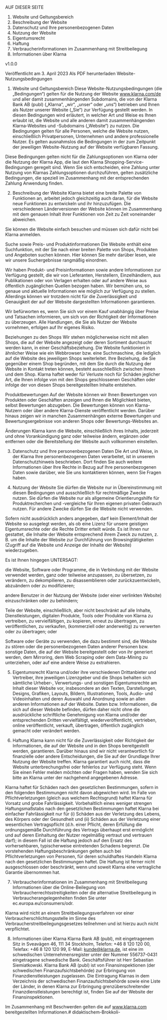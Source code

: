 AUF DIESER SEITE
1. Website und Geltungsbereich
2. Beschreibung der Website
3. Datenschutz und Ihre personenbezogenen Daten
4. Nutzung der Website
5. Eigentumsrecht
6. Haftung
7. Verbraucherinformationen im Zusammenhang mit Streitbeilegung
8. Informationen über Klarna

v1.0.0

Veröffentlicht am 3. April 2023
Als PDF herunterladen
Website-Nutzungsbedingungen
1. Website und Geltungsbereich
Diese Website-Nutzungsbedingungen (die „Bedingungen“) gelten für die Nutzung der Website www.klarna.com/de und aller damit zusammenhängenden Subdomains, die von der Klarna Bank AB (publ) („Klarna“, „wir“, „unser“ oder „uns“) betrieben und Ihnen als Nutzer unserer Website („Sie“) zur Verfügung gestellt werden. In diesen Bedingungen wird erläutert, in welcher Art und Weise es Ihnen erlaubt ist, die Website und alle anderen damit zusammenhängenden Klarna-Websites und -Subdomains („Website“) zu nutzen. Die Bedingungen gelten für alle Personen, welche die Website nutzen, einschließlich Privatpersonen, Unternehmen und andere professionelle Nutzer. Es gelten ausnahmslos die Bedingungen in der zum Zeitpunkt der jeweiligen Website-Nutzung auf der Website verfügbaren Fassung.

Diese Bedingungen gelten nicht für die Zahlungsoptionen von Klarna oder die Nutzung der Klarna App, die laut den Klarna Shopping-Service-Bedingungen geregelt sind. Wenn Sie sich entscheiden, eine Zahlung unter Nutzung von Klarnas Zahlungsoptionen durchzuführen, gelten zusätzliche Bedingungen, die speziell im Zusammenhang mit der entsprechenden Zahlung Anwendung finden.

2. Beschreibung der Website
Klarna bietet eine breite Palette von Funktionen an, arbeitet jedoch gleichzeitig auch daran, für die Website neue Funktionen zu entwickeln und ihr hinzuzufügen. Die verschiedenen Länderversionen der Website können im Zusammenhang mit dem genauen Inhalt ihrer Funktionen von Zeit zu Zeit voneinander abweichen.

Sie können die Website einfach besuchen und müssen sich dafür nicht bei Klarna anmelden.

Suche sowie Preis- und Produktinformationen
Die Website enthält eine Suchfunktion, mit der Sie nach einer breiten Palette von Shops, Produkten und Angeboten suchen können. Hier können Sie mehr darüber lesen, wie wir unsere Suchergebnisse rangmäßig einordnen.

Wir haben Produkt- und Preisinformationen sowie andere Informationen zur Verfügung gestellt, die wir von Lieferanten, Herstellern, Einzelhändlern, aus Publikationen oder von Verlagen erhalten oder auf andere Weise aus öffentlich zugänglichen Quellen bezogen haben. Wir bemühen uns, so genaue und aktuelle Informationen wie möglich zur Verfügung zu stellen. Allerdings können wir trotzdem nicht für die Zuverlässigkeit und Genauigkeit der auf der Website dargestellten Informationen garantieren.

Wir befürworten es, wenn Sie sich vor einem Kauf unabhängig über Preise und Tatsachen informieren, um sich von der Richtigkeit der Informationen zu überzeugen. Alle Handlungen, die Sie als Nutzer der Website vornehmen, erfolgen auf Ihr eigenes Risiko.

Beziehungen zu den Shops
Wir stehen möglicherweise nicht mit allen Shops, die auf der Website angezeigt oder deren Sortiment durchsucht werden kann, in einer Geschäftsbeziehung. Die Website funktioniert in ähnlicher Weise wie ein Webbrowser bzw. eine Suchmaschine, die lediglich auf die Website des jeweiligen Shops weiterleitet. Ihre Beziehung, die Sie gegenüber einem Shop begründen, mit dem Sie durch die Nutzung der Website in Kontakt treten können, besteht ausschließlich zwischen Ihnen und dem Shop. Klarna haftet weder für Verluste noch für Schäden jeglicher Art, die Ihnen infolge von mit den Shops geschlossenen Geschäften oder infolge der von diesen Shops bereitgestellten Inhalte entstehen.

Produktbewertungen
Auf der Website können wir Ihnen Bewertungen von Produkten oder Geschäften anzeigen und Ihnen die Möglichkeit bieten, selbst Bewertungen abzugeben. Die Bewertungen können von Klarna-Nutzern oder über andere Klarna-Dienste veröffentlicht werden. Darüber hinaus zeigen wir in manchen Zusammenhängen externe Bewertungen und Bewertungsergebnisse von anderen Shops oder Bewertungs-Websites an.

Änderungen
Klarna kann die Website, einschließlich ihres Inhalts, jederzeit und ohne Vorankündigung ganz oder teilweise ändern, ergänzen oder entfernen oder die Bereitstellung der Website auch vollkommen einstellen.

3. Datenschutz und Ihre personenbezogenen Daten
Die Art und Weise, in der Klarna Ihre personenbezogenen Daten verarbeitet, ist in unserem Datenschutzhinweis beschrieben. Dort finden Sie auch weitere Informationen über Ihre Rechte in Bezug auf Ihre personenbezogenen Daten sowie darüber, wie Sie uns kontaktieren können, wenn Sie Fragen haben. 

4. Nutzung der Website
Sie dürfen die Website nur in Übereinstimmung mit diesen Bedingungen und ausschließlich für rechtmäßige Zwecke nutzen. Sie dürfen die Website nur als allgemeine Orientierungshilfe für Produktrecherchen und -vergleiche für Ihren eigenen privaten Gebrauch nutzen. Für andere Zwecke dürfen Sie die Website nicht verwenden.

Sofern nicht ausdrücklich anders angegeben, darf kein Element/Inhalt der Website so ausgelegt werden, als ob eine Lizenz für unsere geistigen Eigentumsrechte oder die Rechte Dritter erteilt würde. Es ist Ihnen nur gestattet, die Inhalte der Website entsprechend ihrem Zweck zu nutzen, z. B. um die Inhalte der Website zur Durchführung von Browsingtätigkeiten (Zugriff auf die Website und Anzeige der Inhalte der Website) wiederzugeben.

Es ist Ihnen hingegen UNTERSAGT:

die Website, Software oder Programme, die in Verbindung mit der Website verwendet werden, ganz oder teilweise anzupassen, zu übersetzen, zu verändern, zu dekompilieren, zu disassemblieren oder zurückzuentwickeln, abzuändern oder zu modifizieren;

andere Benutzer in der Nutzung der Website (oder einer verlinkten Website) einzuschränken oder zu behindern;

Teile der Website, einschließlich, aber nicht beschränkt auf alle Inhalte, Dienstleistungen, digitalen Produkte, Tools oder Produkte von Klarna zu vertreiben, zu vervielfältigen, zu kopieren, erneut zu übertragen, zu veröffentlichen, zu verkaufen, (kommerziell oder anderweitig) zu verwerten oder zu übertragen; oder

Software oder Geräte zu verwenden, die dazu bestimmt sind, die Website zu stören oder die personenbezogenen Daten anderer Personen bzw. sonstige Daten, die auf der Website bereitgestellt oder von ihr generiert werden, dem Mirroring, dem Web Scraping oder dem Data-Mining zu unterziehen, oder auf eine andere Weise zu extrahieren.

5. Eigentumsrecht
Klarna und/oder ihre verschiedenen Drittanbieter und Vertreiber, ihre jeweiligen Lizenzgeber und die Shops behalten sich sämtliche Urheber-, Verwertungs- und sonstigen Eigentumsrechte am Inhalt dieser Website vor, insbesondere an den Texten, Darstellungen, Designs, Grafiken, Layouts, Bildern, Illustrationen, Tools, Audio- und Videoinhalten und deren Auswahl und Anordnung sowie an allen anderen Informationen auf der Website. Daten bzw. Informationen, die sich auf dieser Website befinden, dürfen daher nicht ohne die ausdrückliche schriftliche Genehmigung von Klarna und/oder der entsprechenden Dritten vervielfältigt, wiederveröffentlicht, vertrieben, online veröffentlicht, verkauft, übertragen, öffentlich zugänglich gemacht oder verändert werden.

6. Haftung
Klarna kann nicht für die Zuverlässigkeit oder Richtigkeit der Informationen, die auf der Website und in den Shops bereitgestellt werden, garantieren. Darüber hinaus sind wir nicht verantwortlich für finanzielle oder andere Entscheidungen, die Sie auf der Grundlage Ihrer Nutzung der Website treffen. Klarna garantiert auch nicht, dass die Website unterbrechungsfrei oder fehlerlos zur Verfügung steht. Wenn Sie einen Fehler melden möchten oder Fragen haben, wenden Sie sich bitte an Klarna unter der nachgehend angegebenen Adresse.

Klarna haftet für Schäden nach den gesetzlichen Bestimmungen, sofern in den folgenden Bestimmungen nicht davon abgewichen wird. Im Falle von Pflichtverletzungen (gleich aus welchem Rechtsgrund) haftet Klarna für Vorsatz und grobe Fahrlässigkeit. Vorbehaltlich eines weniger strengen Haftungsmaßstabs nach den gesetzlichen Bestimmungen haftet Klarna bei einfacher Fahrlässigkeit nur für (i) Schäden aus der Verletzung des Lebens, des Körpers oder der Gesundheit und (ii) Schäden aus der Verletzung einer wesentlichen Vertragspflicht (d.h. einer Pflicht, deren Erfüllung die ordnungsgemäße Durchführung des Vertrags überhaupt erst ermöglicht und auf deren Einhaltung der Nutzer regelmäßig vertraut und vertrauen darf); in diesem Fall ist die Haftung jedoch auf den Ersatz des vorhersehbaren, typischerweise eintretenden Schadens begrenzt. Die vorstehenden Haftungsbeschränkungen gelten auch bei Pflichtverletzungen von Personen, für deren schuldhaftes Handeln Klarna nach den gesetzlichen Bestimmungen haftet. Die Haftung ist ferner nicht ausgeschlossen oder beschränkt, wenn und soweit Klarna eine vertragliche Garantie übernommen hat.

7. Verbraucherinformationen im Zusammenhang mit Streitbeilegung
Informationen über die Online-Beilegung von Verbraucherrechtsstreitigkeiten oder die alternative Streitbeilegung in Verbraucherangelegenheiten finden Sie unter ec.europa.eu/consumers/odr.

Klarna wird nicht an einem Streitbeilegungsverfahren vor einer Verbraucherschlichtungsstelle im Sinne des Verbraucherstreitbeilegungsgesetzes teilnehmen und ist hierzu auch nicht verpflichtet.

8. Informationen über Klarna
Klarna Bank AB (publ), mit eingetragenem Sitz in Sveavägen 46, 111 34 Stockholm, Telefon: +46 8 120 120 00, Telefax: +46 8 120 120 99, E-Mail: kunde@klarna.de, ist eine im schwedischen Unternehmensregister unter der Nummer 556737-0431 eingetragene schwedische Bank. Geschäftsführer ist Herr Sebastian Siemiatkowski. Klarna Bank AB (publ) ist von Finansinspektionen (der schwedischen Finanzaufsichtsbehörde) zur Erbringung von Finanzdienstleistungen zugelassen. Die Eintragung Klarnas in dem Verzeichnis der schwedischen Finanzaufsichtsbehörde sowie eine Liste der Länder, in denen Klarna zur Erbringung grenzüberschreitender Finanzdienstleistungen berechtigt ist, finden Sie auf der Website der Finansinspektionen.

Im Zusammenhang mit Beschwerden gelten die auf www.klarna.com bereitgestellten Informationen.# didaktischem-Brokkoli-